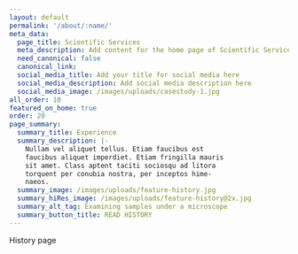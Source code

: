 ```yaml
---
layout: default
permalink: '/about/:name/'
meta_data:
  page_title: Scientific Services
  meta_description: Add content for the home page of Scientific Services here...
  need_canonical: false
  canonical_link:
  social_media_title: Add your title for social media here
  social_media_description: Add social media description here
  social_media_image: /images/uploads/casestudy-1.jpg
all_order: 10
featured_on_home: true
order: 20
page_summary:
  summary_title: Experience
  summary_description: |-
    Nullam vel aliquet tellus. Etiam faucibus est
    faucibus aliquet imperdiet. Etiam fringilla mauris
    sit amet. Class aptent taciti sociosqu ad litora
    torquent per conubia nostra, per inceptos hime-
    naeos.
  summary_image: /images/uploads/feature-history.jpg
  summary_hiRes_image: /images/uploads/feature-history@2x.jpg
  summary_alt_tag: Examining samples under a microscope
  summary_button_title: READ HISTORY
---
```


History page
